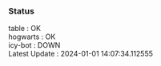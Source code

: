 ### Status


table : OK  
hogwarts : OK  
icy-bot : DOWN  
Latest Update : 2024-01-01 14:07:34.112555
